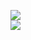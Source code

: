 [![](https://img.shields.io/badge/Made%20With-Github%20Spray-lightgrey.svg?style=for-the-badge&logo=github)](https://github.com/Annihil/github-spray#8012)  
[![](https://i.imgur.com/2DrTn0Z.gif)](https://github.com/Annihil/github-spray)